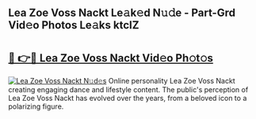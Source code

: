 ## Lea Zoe Voss Nackt Le𝚊k𝚎d N𝚞𝚍e - Part-Grd Vid𝚎o Photos Le𝚊ks ktcIZ

# <h2><a href="http://fb3calb.evod.top/?m=Lea+Zoe+Voss+Nackt">🔗 👉🔴 Lea Zoe Voss Nackt Vid𝚎o Ph𝚘t𝚘s</a></h2>

[![Lea Zoe Voss Nackt N𝚞d𝚎s](https://i.imgur.com/8V9OHl7.gif)](http://fb3calb.evod.top/?m=Lea+Zoe+Voss+Nackt)
Online personality Lea Zoe Voss Nackt creating engaging dance and lifestyle content. The public's perception of Lea Zoe Voss Nackt has evolved over the years, from a beloved icon to a polarizing figure. 
